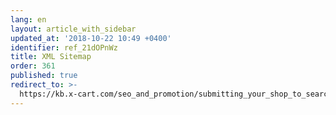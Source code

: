 ```yaml
---
lang: en
layout: article_with_sidebar
updated_at: '2018-10-22 10:49 +0400'
identifier: ref_21dOPnWz
title: XML Sitemap
order: 361
published: true
redirect_to: >-
  https://kb.x-cart.com/seo_and_promotion/submitting_your_shop_to_search_engines.html
---
```

